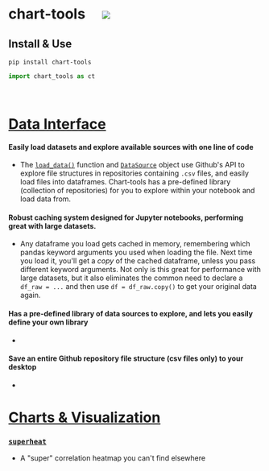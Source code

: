 <h1> chart-tools &nbsp;&nbsp;&nbsp; <a href="https://pypi.org/project/chart-tools/" alt="Version"> <img src="https://img.shields.io/pypi/v/chart-tools.svg" /></a> </h1>

## Install & Use
```
pip install chart-tools
```
```py
import chart_tools as ct
```

<br>

# [Data Interface](/sampledata.md)

#### Easily load datasets and explore available sources with one line of code
- The [`load_data()`](/sampledata.md) function and [`DataSource`](/sampledata.md) object use Github's API to explore file structures in repositories containing `.csv` files, and easily load files into dataframes. Chart-tools has a pre-defined library (collection of repositories) for you to explore within your notebook and load data from.

#### Robust caching system designed for Jupyter notebooks, performing great with large datasets.
- Any dataframe you load gets cached in memory, remembering which pandas keyword arguments you used when loading the file. Next time you load it, you'll get a _copy_ of the cached dataframe, unless you pass different keyword arguments. Not only is this great for performance with large datasets, but it also eliminates the common need to declare a `df_raw = ...` and then use `df = df_raw.copy()` to get your original data again. 

#### Has a pre-defined library of data sources to explore, and lets you easily define your own library
- 

#### Save an entire Github repository file structure (csv files only) to your desktop
- 

# [Charts & Visualization](/superheat.md)

### [`superheat`](/superheat.md)
- A "super" correlation heatmap you can't find elsewhere

